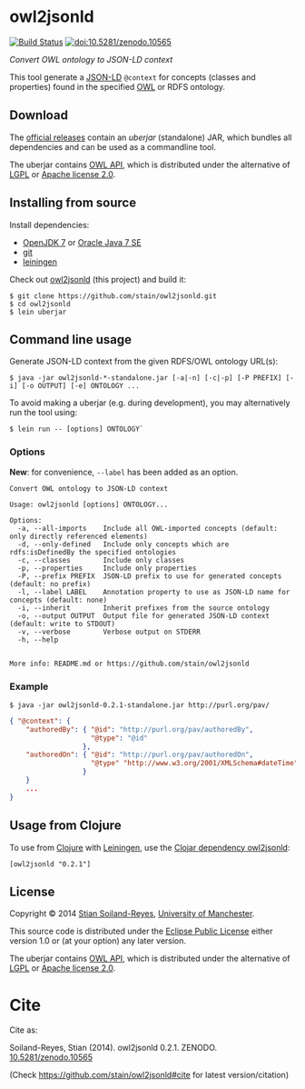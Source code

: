 # owl2jsonld

[![Build Status](https://travis-ci.org/stain/owl2jsonld.svg)](https://travis-ci.org/stain/owl2jsonld)
[![doi:10.5281/zenodo.10565](https://zenodo.org/badge/doi/10.5281/zenodo.10565.png)](http://dx.doi.org/10.5281/zenodo.10565)

*Convert OWL ontology to JSON-LD context*

This tool generate a [JSON-LD](http://www.w3.org/TR/json-ld/) `@context`
for concepts (classes and properties) found in the specified
[OWL](http://www.w3.org/TR/owl2-primer/) or RDFS ontology.


## Download

The [official releases](https://github.com/stain/owl2jsonld/releases)
contain an *uberjar* (standalone) JAR, which bundles all dependencies
and can be used as a commandline tool.

The uberjar contains [OWL API](http://owlapi.sourceforge.net/), which is
distributed under the alternative of [LGPL](http://www.gnu.org/licenses/lgpl)
or [Apache license 2.0](http://www.apache.org/licenses).


## Installing from source

Install dependencies:
 * [OpenJDK 7](http://openjdk.java.net/) or [Oracle Java 7 SE](http://www.oracle.com/technetwork/java/javase/downloads/index.html?ssSourceSiteId=ocomen)
 * [git](http://www.git-scm.com/)
 * [leiningen](http://leiningen.org/)


Check out [owl2jsonld](https://github.com/stain/owl2jsonld) (this project)
and build it:

    $ git clone https://github.com/stain/owl2jsonld.git
    $ cd owl2jsonld
    $ lein uberjar


## Command line usage

Generate JSON-LD context from the given RDFS/OWL ontology URL(s):

    $ java -jar owl2jsonld-*-standalone.jar [-a|-n] [-c|-p] [-P PREFIX] [-i] [-o OUTPUT] [-e] ONTOLOGY ...

To avoid making a uberjar (e.g. during development), you may alternatively run
the tool using:

    $ lein run -- [options] ONTOLOGY`


### Options

__New__: for convenience, `--label` has been added as an option.

```
Convert OWL ontology to JSON-LD context

Usage: owl2jsonld [options] ONTOLOGY...

Options:
  -a, --all-imports    Include all OWL-imported concepts (default: only directly referenced elements)
  -d, --only-defined   Include only concepts which are rdfs:isDefinedBy the specified ontologies
  -c, --classes        Include only classes
  -p, --properties     Include only properties
  -P, --prefix PREFIX  JSON-LD prefix to use for generated concepts (default: no prefix)
  -l, --label LABEL    Annotation property to use as JSON-LD name for concepts (default: none)
  -i, --inherit        Inherit prefixes from the source ontology
  -o, --output OUTPUT  Output file for generated JSON-LD context (default: write to STDOUT)
  -v, --verbose        Verbose output on STDERR
  -h, --help


More info: README.md or https://github.com/stain/owl2jsonld
```


### Example

    $ java -jar owl2jsonld-0.2.1-standalone.jar http://purl.org/pav/

```json    
{ "@context": {
    "authoredBy": { "@id": "http://purl.org/pav/authoredBy",
                    "@type": "@id"
                  },
    "authoredOn": { "@id": "http://purl.org/pav/authoredOn",
                    "@type" "http://www.w3.org/2001/XMLSchema#dateTime"
                  }
    }
    ...
}
```

## Usage from Clojure

To use from [Clojure](http://clojure.org/) with
[Leiningen](http://leiningen.org/),
use the [Clojar dependency owl2jsonld](https://clojars.org/owl2jsonld):

    [owl2jsonld "0.2.1"]


## License

Copyright © 2014 [Stian Soiland-Reyes](http://orcid.org/0000-0001-9842-9718), [University of Manchester](http://www.cs.manchester.ac.uk/).

This source code is distributed under the
[Eclipse Public License](http://www.eclipse.org/legal/epl-v10.html)
either version 1.0 or (at your option) any later version.

The uberjar contains [OWL API](http://owlapi.sourceforge.net/), which is
distributed under the alternative of [LGPL](http://www.gnu.org/licenses/lgpl)
or [Apache license 2.0](http://www.apache.org/licenses).

# Cite

Cite as:

Soiland-Reyes, Stian (2014). owl2jsonld 0.2.1. ZENODO. [10.5281/zenodo.10565](http://dx.doi.org/10.5281/zenodo.10565)

(Check https://github.com/stain/owl2jsonld#cite for latest version/citation)
